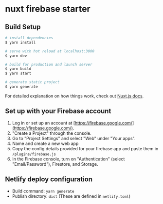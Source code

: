 # nuxt firebase starter

## Build Setup

```bash
# install dependencies
$ yarn install

# serve with hot reload at localhost:3000
$ yarn dev

# build for production and launch server
$ yarn build
$ yarn start

# generate static project
$ yarn generate
```

For detailed explanation on how things work, check out [Nuxt.js docs](https://nuxtjs.org).

## Set up with your Firebase account

1. Log in or set up an account at [https://firebase.google.com/](https://firebase.google.com/).
2. "Create a Project" through the console.
3. Go to "Project Settings" and select "Web" under "Your apps".
4. Name and create a new web app
5. Copy the config details provided for your firebase app and paste them in `/plugins/firebase.js`
6. In the Firebase console, turn on "Authentication" (select "Email/Password"), Firestore, and Storage.

## Netlify deploy configuration

- Build command: `yarn generate`
- Publish directory: `dist`
(These are defined in `netlify.toml`)
